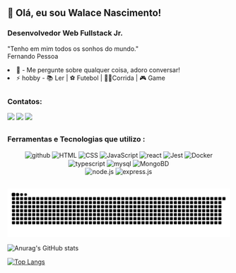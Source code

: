
## 👋 Olá, eu sou Walace Nascimento!
### Desenvolvedor Web Fullstack Jr. 
"Tenho em mim todos os sonhos do mundo."<br>Fernando Pessoa

</div>
  <div align="left" style="display: inline_block">
    <!-- <li> 🎓 - Estou estundando desenvolvimento Web Full Stack na <a href="https://betrybe.com">Trybe</a>.</li> -->
    <li> 💬 - Me pergunte sobre qualquer coisa, adoro conversar!</li>
    <li> ⚡ hobby - 📚 Ler | ⚽ Futebol | 🏃🏿Corrida | 🎮 Game </li>
  </div>
</div>

##
  
  ### Contatos:

 <div style="display: inline_block">
  <a href="https://linkedin.com/in/walace-nascimento-b53280245" target="_blank"><img src="https://img.shields.io/badge/-LinkedIn-%230077B5?style=for-the-badge&logo=linkedin&logoColor=white" target="_blank"></a>
  <a href="mailto:wlacens@gmail.com" target="_blank"><img src="https://img.shields.io/badge/Gmail-D14836?style=for-the-badge&logo=gmail&logoColor=white" target="_blank"></a>
  <a href="https://api.whatsapp.com/send?phone=5573999898281&text=" target="_blank">
  <img src="https://img.shields.io/badge/WhatsApp-25D366?style=for-the-badge&logo=whatsapp&logoColor=white" target="_blank"></a>
  <!--
   <a href="https://instagram.com/walacenascimento.una" target="_blank"><img src="https://img.shields.io/badge/-Instagram-%23E4405F?style=for-the-badge&logo=instagram&logoColor=white" target="_blank"></a>
    -->
</div>

##

  
   ### Ferramentas e Tecnologias que utilizo :

  <div style="display: inline_block">
  <!-- 
  <img alt="Ubuntu" src="https://img.shields.io/badge/Ubuntu-E95420?style=for-the-badge&logo=ubuntu&logoColor=white" />
  <img alt="Windows" src="https://img.shields.io/badge/Windows-0078D6?style=for-the-badge&logo=windows&logoColor=white" />
  -->
</div>
<!--
para inserir o Stats
![Walace GitHub stats](https://github-readme-stats.vercel.app/api?username=walacenascimento&show_icons=true&theme=dracula)
 -->
 
<div align="center">
  <!-- fundamentos do desenvolvimento web -->
  <img alt="github" src="https://cdn.jsdelivr.net/gh/devicons/devicon/icons/github/github-original-wordmark.svg" width="40" height="40" align="center"/>
  <img alt="HTML" src="https://cdn.jsdelivr.net/gh/devicons/devicon/icons/html5/html5-plain-wordmark.svg" width="35" height="40" align="center">
  <img alt="CSS" src="https://cdn.jsdelivr.net/gh/devicons/devicon/icons/css3/css3-plain-wordmark.svg" width="35" height="40" align="center">
  <img alt="JavaScript" src="https://cdn.jsdelivr.net/gh/devicons/devicon/icons/javascript/javascript-original.svg" width="30" height="40" align="center">
  <!-- Desenvolvimento Front-End -->
  <img alt="react" src="https://cdn.jsdelivr.net/gh/devicons/devicon/icons/react/react-original-wordmark.svg" width="40" height="40" align="center"/>
  <img alt="Jest" src="https://cdn.jsdelivr.net/gh/devicons/devicon/icons/jest/jest-plain.svg" width="35" height="40" align="center"/>
  <!--
  <img alt="Redux" src="https://cdn.jsdelivr.net/gh/devicons/devicon/icons/redux/redux-original.svg" width="35" height="40" align="center" />
  <img alt="Bootstrap" src="https://cdn.jsdelivr.net/gh/devicons/devicon/icons/bootstrap/bootstrap-original-wordmark.svg" width="35" height="40" align="center"/>
  -->
  <!-- Desenvolvimento Back-End -->
  <img alt="Docker" src="https://cdn.jsdelivr.net/gh/devicons/devicon/icons/docker/docker-plain-wordmark.svg" width="35" height="40" align="center">
  <!-- 
  <img alt="heroku" src="https://cdn.jsdelivr.net/gh/devicons/devicon/icons/heroku/heroku-plain-wordmark.svg" width="40" height="40" align="center"/>
  -->
  <img alt="typescript" src="https://cdn.jsdelivr.net/gh/devicons/devicon/icons/typescript/typescript-original.svg" width="35" height="40" align="center"/>
  <img alt="mysql" src="https://cdn.jsdelivr.net/gh/devicons/devicon/icons/mysql/mysql-original-wordmark.svg" width="60" height="50" align="center">
  <img alt="MongoBD" src="https://cdn.jsdelivr.net/gh/devicons/devicon/icons/mongodb/mongodb-plain-wordmark.svg" width="45" height="40" align="center">
  <br>
  <img alt="node.js" src="https://cdn.jsdelivr.net/gh/devicons/devicon/icons/nodejs/nodejs-original-wordmark.svg" width="60" height="60" align="center">
  <img alt="express.js" src="https://cdn.jsdelivr.net/gh/devicons/devicon/icons/express/express-original-wordmark.svg" width="60" height="60" align="center">
  <!-- <img alt="JWT" src="https://img.shields.io/badge/json%20web%20tokens-323330?style=for-the-badge&logo=json-web-tokens&logoColor=pink"> -->
  <!--
  <img alt="mocha.js" src="https://cdn.jsdelivr.net/gh/devicons/devicon/icons/mocha/mocha-plain.svg" width="40" height="40" align="center" />
  <img alt="chai.js" src="https://img.shields.io/badge/chai.js-323330?style=for-the-badge&logo=chai&logoColor=red" width="40" height="40" align="center"/>
  <img alt="sinon.js" src="https://img.shields.io/badge/sinon.js-323330?style=for-the-badge&logo=sinon" width="40" height="40" align="center"/>
  -->
  <!--
  <img alt="Slack" src="https://img.shields.io/badge/Slack-4A154B?style=for-the-badge&logo=slack&logoColor=white">
  <img alt="Notion" src="https://img.shields.io/badge/Notion-000000?style=for-the-badge&logo=notion&logoColor=white">
  <img alt="Discord" src="https://img.shields.io/badge/Discord-7289DA?style=for-the-badge&logo=discord&logoColor=white">
  <img alt="Zoom" src="https://img.shields.io/badge/Zoom-2D8CFF?style=for-the-badge&logo=zoom&logoColor=white">
  -->
  </div>
  
  ##
  
  
<!-- STAR -->
  <!-- 
<div align="center">
  <a href="https://github.com/walacenascimento">
  <img height="140em" src="https://github-readme-stats.vercel.app/api?username=walacenascimento&show_icons=true&theme=merko&include_all_commits=true&count_private=true"/>
  <img height="140em" src="https://github-readme-stats.vercel.app/api/top-langs/?username=walacenascimento&layout=compact&langs_count=7&theme=merko"/
</div>
 -->
<!--Cobrinha-->
![Snake animation](https://github.com/walacenascimento/walacenascimento/blob/output/github-contribution-grid-snake.svg)

 <!--
[![Anurag's GitHub stats](https://github-readme-stats.vercel.app/api?username=walacenascimento)](https://github.com/walacenascimento/github-readme-stats)
-->
 
<!--
Mostrando ícones | temas integrados (por exemplo dark, radical, merko, gruvbox, tokyonight, onedark, cobalt, synthwave, highcontrast, dracula).
-->
![Anurag's GitHub stats](https://github-readme-stats.vercel.app/api?username=walacenascimento&show_icons=true&theme=merko)

<!--
Mostrando linguagens 
-->
[![Top Langs](https://github-readme-stats.vercel.app/api/top-langs/?username=walacenascimento&layout=compact)](https://github.com/walacenascimento/github-readme-stats)

